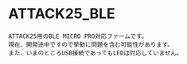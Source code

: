 # ATTACK25_BLE

```
ATTACK25用のBLE MICRO PRO対応ファームです。
現在、開発途中ですので挙動に問題を含む可能性があります。
また、いまのところUSB接続であってもLEDは対応していません。
```
